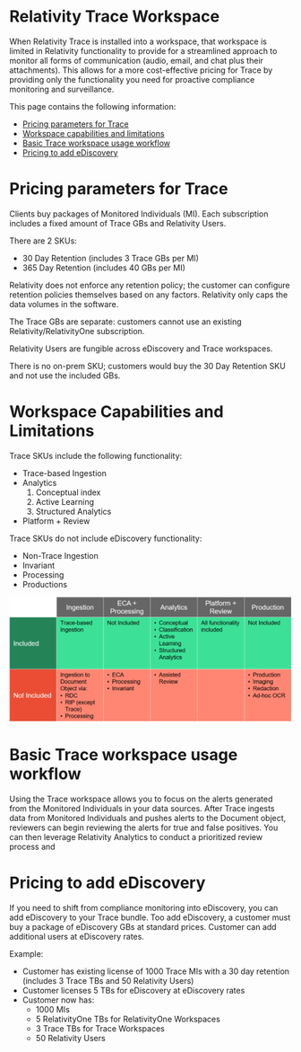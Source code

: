 Relativity Trace Workspace
===========================

When Relativity Trace is installed into a workspace, that workspace is limited in Relativity functionality to provide for a streamlined approach to monitor all forms of communication (audio, email, and chat plus their attachments). This allows for a more cost-effective pricing for Trace by providing only the functionality you need for proactive compliance monitoring and surveillance.

This page contains the following information:

- [Pricing parameters for Trace](#pricing-parameters-for-trace)
- [Workspace capabilities and limitations](#workspace-capabilities-and-limitations)
- [Basic Trace workspace usage workflow](#basic-trace-workspace-usage-workflow)
- [Pricing to add eDiscovery](#pricing-to-add-ediscovery)



Pricing parameters for Trace
============================

Clients buy packages of Monitored Individuals (MI). Each subscription includes a fixed amount of Trace GBs and Relativity Users.

There are 2 SKUs:
* 30 Day Retention (includes 3 Trace GBs per MI)
* 365 Day Retention (includes 40 GBs per MI)

Relativity does not enforce any retention policy; the customer can configure retention policies themselves based on any factors. 
Relativity only caps the data volumes in the software.

The Trace GBs are separate: customers cannot use an existing Relativity/RelativityOne subscription.

Relativity Users are fungible across eDiscovery and Trace workspaces.

There is no on-prem SKU; customers would buy the 30 Day Retention SKU and not use the included GBs.



Workspace Capabilities and Limitations
======================================

Trace SKUs include the following functionality:
* Trace-based Ingestion
* Analytics 
  1. Conceptual index
  2. Active Learning
  3. Structured Analytics
* Platform + Review

Trace SKUs do not include eDiscovery functionality:
* Non-Trace Ingestion
* Invariant
* Processing
* Productions

![](media/limitations_chart.png)



Basic Trace workspace usage workflow
====================================
Using the Trace workspace allows you to focus on the alerts generated from the Monitored Individuals in your data sources. After Trace ingests data from Monitored Individuals and pushes alerts to the Document object, reviewers can begin reviewing the alerts for true and false positives. You can then leverage Relativity Analytics to conduct a prioritized review process and 




Pricing to add eDiscovery
=========================

If you need to shift from compliance monitoring into eDiscovery, you can add eDiscovery to your Trace bundle. Too add eDiscovery, a customer must buy a package of eDiscovery GBs at standard prices. Customer can add additional users at eDiscovery rates.

Example:
* Customer has existing license of 1000 Trace MIs with a 30 day retention (includes 3 Trace TBs and 50 Relativity Users)
* Customer licenses 5 TBs for eDiscovery at eDiscovery rates
* Customer now has:
  * 1000 MIs
  * 5 RelativityOne TBs for RelativityOne Workspaces
  * 3 Trace TBs for Trace Workspaces
  * 50 Relativity Users 



